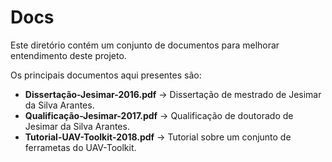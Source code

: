 # Docs

Este diretório contém um conjunto de documentos para melhorar entendimento deste projeto.

Os principais documentos aqui presentes são:

* **Dissertação-Jesimar-2016.pdf** -> Dissertação de mestrado de Jesimar da Silva Arantes.
* **Qualificação-Jesimar-2017.pdf** -> Qualificação de doutorado de Jesimar da Silva Arantes.
* **Tutorial-UAV-Toolkit-2018.pdf** -> Tutorial sobre um conjunto de ferrametas do UAV-Toolkit.
